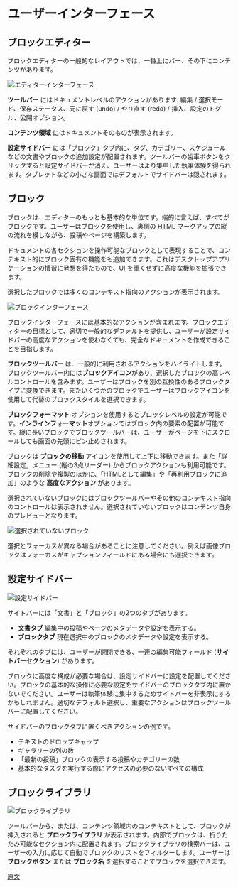 <!--
# User Interface
 -->
# ユーザーインターフェース

<!--
## The Block Editor
 -->
## ブロックエディター

<!--
The block editor’s general layout uses a bar at the top, with content below.
 -->
ブロックエディターの一般的なレイアウトでは、一番上にバー、その下にコンテンツがあります。

<!--
![Editor Interface](https://cldup.com/VWA_jMcIRw-3000x3000.png)
 -->
![エディターインターフェース](https://cldup.com/VWA_jMcIRw-3000x3000.png)

<!--
The **Toolbar** contains document-level actions: Editor/Select modes, save status, global actions for undo/redo/insert, the settings toggle, and publish options.

The **Content Area** contains the document itself.

The **Settings Sidebar** contains additional settings for the document (tags, categories, schedule etc.) and for blocks in the “Block” tab. A cog button in the toolbar hides the Settings Sidebar, allowing the user to enjoy a more immersive writing experience. On small screens, the sidebar is hidden by default.
 -->
**ツールバー** にはドキュメントレベルのアクションがあります: 編集 / 選択モード、保存ステータス、元に戻す (undo) / やり直す (redo) / 挿入、設定のトグル、公開オプション。

**コンテンツ領域** にはドキュメントそのものが表示されます。

**設定サイドバー** には「ブロック」タブ内に、タグ、カテゴリー、スケジュールなどの文書やブロックの追加設定が配置されます。ツールバーの歯車ボタンをクリックすると設定サイドバーが消え、ユーザーはより集中した執筆体験を得られます。タブレットなどの小さな画面ではデフォルトでサイドバーは隠されます。

<!--
## The Block
 -->
## ブロック

<!--
The block itself is the most basic unit of the editor. Generally speaking, everything is a block. Users build posts and pages using blocks, mimicking the vertical flow of the underlying HTML markup.
 -->
ブロックは、エディターのもっとも基本的な単位です。端的に言えば、すべてがブロックです。ユーザーはブロックを使用し、裏側の HTML マークアップの縦の流れを模しながら、投稿やページを構築します。

<!--
By surfacing each section of the document as a manipulatable block, we surface block-specific features contextually. This is inspired by desktop app conventions, and allows for a breadth of advanced features without weighing down the UI.
 -->
ドキュメントの各セクションを操作可能なブロックとして表現することで、コンテキスト的にブロック固有の機能をも追加できます。これはデスクトップアプリケーションの慣習に発想を得たもので、UI を重くせずに高度な機能を拡張できます。

<!--
A selected block shows a number of contextual actions:
 -->
選択したブロックでは多くのコンテキスト指向のアクションが表示されます。

<!--
![Block Interface](https://cldup.com/3tQqIncKPB-3000x3000.png)
 -->
![ブロックインターフェース](https://cldup.com/3tQqIncKPB-3000x3000.png)

<!--
The block interface has basic actions. The block editor aims for good, common defaults, so users should be able to create a complete document without actually needing the advanced actions in the Settings Sidebar.
 -->
ブロックインターフェースには基本的なアクションが含まれます。ブロックエディターの目標として、適切で一般的なデフォルトを提供し、ユーザーが設定サイドバーの高度なアクションを使わなくても、完全なドキュメントを作成できることを目指します。

<!--
**The Block Toolbar** highlights commonly-used actions. The **Block Icon** lives in the block toolbar, and contains high-level controls for the selected block. It primarily allows users to transform a block into another type of compatible block. Some blocks also use the block icon for users to choose from a set of alternate block styles.
 -->
**ブロックツールバー** は、一般的に利用されるアクションをハイライトします。ブロックツールバー内には**ブロックアイコン**があり、選択したブロックの高レベルコントロールを含みます。ユーザーはブロックを別の互換性のあるブロックタイプに変換できます。またいくつかのブロックでユーザーはブロックアイコンを使用して代替のブロックスタイルを選択できます。

<!--
The **Block Formatting** options let users adjust block-level settings, and the **Inline Formatting** options allow adjustments to elements inside the block. When a block is long, the block toolbar pins itself to the top of the screen as the user scrolls down the page.
 -->

**ブロックフォーマット** オプションを使用するとブロックレベルの設定が可能です。**インラインフォーマット**オプションではブロック内の要素の配置が可能です。縦に長いブロックでブロックツールバーは、ユーザーがページを下にスクロールしても画面の先頭にピン止めされます。
<!--
Blocks can be moved up and down via the **Block Mover** icons. Additional block actions are available via an ellipsis menu: deleting and duplicating blocks, as well as **advanced actions** like “Edit as HTML” and “Convert to Reusable Block.”
 -->
ブロックは **ブロックの移動** アイコンを使用して上下に移動できます。また「詳細設定」メニュー (縦の3点リーダー) からブロックアクションも利用可能です。ブロックの削除や複製のほかに、「HTMLとして編集」や「再利用ブロックに追加」のような **高度なアクション** があります。

<!--
An unselected block does not show the block toolbar or any other contextual controls. In effect, an unselected block is a preview of the content itself:
 -->
選択されていないブロックにはブロックツールバーやその他のコンテキスト指向のコントロールは表示されません。選択されていないブロックはコンテンツ自身のプレビューとなります。

<!--
![Unselected Block](https://cldup.com/DH9HZnEgwH-3000x3000.png)
 -->
![選択されていないブロック](https://cldup.com/DH9HZnEgwH-3000x3000.png)

<!--
Please note that selection and focus can be different. An image block can be selected while the focus is on the caption field.
 -->
選択とフォーカスが異なる場合があることに注意してください。例えば画像ブロックはフォーカスがキャプションフィールドにある場合にも選択できます。

<!--
## Settings Sidebar
 -->
## 設定サイドバー
<!--
![Settings Sidebar](https://cldup.com/iAqrn6Gc8o-3000x3000.png)
 -->
![設定サイドバー](https://cldup.com/iAqrn6Gc8o-3000x3000.png)

<!--
The sidebar has two tabs, Document and Block:

-   The **Document Tab** shows metadata and settings for the post or page being edited.
-   The **Block Tab** shows metadata and settings for the currently selected block.
 -->
サイトバーには「文書」と「ブロック」の2つのタブがあります。

- **文書タブ** 編集中の投稿やページのメタデータや設定を表示する。
- **ブロックタブ** 現在選択中のブロックのメタデータや設定を表示する。

<!--
Each tab has sets of editable fields (**Sidebar Sections**) that users can toggle open or closed.
 -->
それぞれのタブには、ユーザーが開閉できる、一連の編集可能フィールド (**サイトバーセクション**) があります。

<!--
If a block requires advanced configuration, those settings should live in the Settings Sidebar. Don’t put anything in the sidebar block tab that is necessary for the basic operation of your block; your user might dismiss the sidebar for an immersive writing experience. Pick good defaults, and make important actions available in the block toolbar.
 -->
ブロックに高度な構成が必要な場合は、設定サイドバーに設定を配置してください。ブロックの基本的な操作に必要な設定をサイドバーのブロックタブ内に置かないでください。ユーザーは執筆体験に集中するためサイドバーを非表示にするかもしれません。適切なデフォルト選択し、重要なアクションはブロックツールバーに配置してください。

<!--
Actions that could go in the block tab of the sidebar could be:

-   Drop cap, for text
-   Number of columns for galleries
-   Number of posts, or category, in the “Latest Posts” block
-   Any configuration that you don’t need access to in order to perform basic tasks
 -->
サイドバーのブロックタブに置くべきアクションの例です。

- テキストのドロップキャップ
- ギャラリーの列の数
- 「最新の投稿」ブロックの表示する投稿やカテゴリーの数
- 基本的なタスクを実行する際にアクセスの必要のないすべての構成

<!--
## Block Library
 -->
## ブロックライブラリ
<!--
![Block Library](https://cldup.com/7QoQIoLk-A-3000x3000.png)
 -->
![ブロックライブラリ](https://cldup.com/7QoQIoLk-A-3000x3000.png)
<!--
The **Block Library** appears when someone inserts a block, whether via the toolbar, or contextually within the content area. Inside, blocks are organized into expandable sections. The block library’s search bar auto-filters the list of blocks as the user types. Users can choose a block by selecting the **Block Button** or the **Block Name**.
 -->
ツールバーから、または、コンテンツ領域内のコンテキストとして、ブロックが挿入されると **ブロックライブラリ** が表示されます。内部でブロックは、折りたたみ可能なセクション内に配置されます。ブロックライブラリの検索バーは、ユーザーの入力に応じて自動でブロックのリストをフィルターします。ユーザーは **ブロックボタン** または **ブロック名** を選択することでブロックを選択できます。

[原文](https://github.com/WordPress/gutenberg/blob/trunk/docs/designers-developers/designers/user-interface.md)
